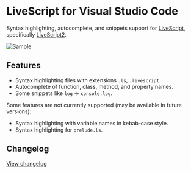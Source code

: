 # LiveScript for Visual Studio Code

Syntax highlighting, autocomplete, and snippets support for [LiveScript](https://livescript.net), specifically [LiveScript2](https://github.com/tientq64/livescript2).

![Sample](https://i.imgur.com/fkYQpVD.png)

## Features

- Syntax highlighting files with extensions `.ls`, `.livescript`.
- Autocomplete of function, class, method, and property names.
- Some snippets like `log` => `console.log`.

Some features are not currently supported (may be available in future versions):

- Syntax highlighting with variable names in kebab-case style.
- Syntax highlighting for `prelude.ls`.

## Changelog

[View changelog](./CHANGELOG.md)
